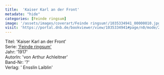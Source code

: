 ```yaml
---
title:  'Kaiser Karl an der Front'
metadate: "hide"
categories: [Feinde ringsum]
image: '/assets/images/coverart/Feinde ringsum!/1035334941_00000010.jpg'
visit: 'https://portal.dnb.de/bookviewer/view/1035334941#page/n0/mode/2up'
---
```

Titel: 'Kaiser Karl an der Front' <br>
Serie: <a href='/heftroman.workshop/_pages/Feinde ringsum.html'>'Feinde ringsum'</a> <br>
Jahr: '1917' <br>
AutorIn: 'von Arthur Achleitner' <br>
Band-Nr: '?' <br>
Verlag: ' Ensslin  Laiblin'